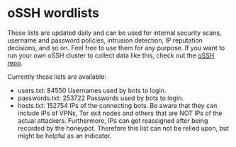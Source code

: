 # oSSH wordlists
These lists are updated daily and can be used for internal security scans, username and password policies, intrusion detection, IP reputation decisions, and so on. Feel free to use them for any purpose. If you want to run your own oSSH cluster to collect data like this, check out the [oSSH repo](https://github.com/toxyl/ossh).  

Currently these lists are available:  
- users.txt: 84550                                                                                                                                                                                                                                                                                                                                                                                                                                                                    Usernames used by bots to login. 
- passwords.txt: 253722                                                                                                                                                                                                                                                                                                                                                                                                                                                                    Passwords used by bots to login. 
- hosts.txt: 152754                                                                                                                                                                                                                                                                                                                                                                                                                                                                    IPs of the connecting bots. Be aware that they can include IPs of VPNs, Tor exit nodes and others that are NOT IPs of the actual attackers. Furthermore, IPs can get reassigned after being recorded by the honeypot. Therefore this list can not be relied upon, but might be helpful as an indicator.
